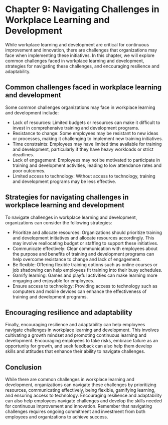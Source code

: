 Chapter 9: Navigating Challenges in Workplace Learning and Development
======================================================================

While workplace learning and development are critical for continuous improvement and innovation, there are challenges that organizations may face when implementing these initiatives. In this chapter, we will explore common challenges faced in workplace learning and development, strategies for navigating these challenges, and encouraging resilience and adaptability.

Common challenges faced in workplace learning and development
-------------------------------------------------------------

Some common challenges organizations may face in workplace learning and development include:

* Lack of resources: Limited budgets or resources can make it difficult to invest in comprehensive training and development programs.
* Resistance to change: Some employees may be resistant to new ideas or processes, making it challenging to implement new training initiatives.
* Time constraints: Employees may have limited time available for training and development, particularly if they have heavy workloads or strict deadlines.
* Lack of engagement: Employees may not be motivated to participate in training and development activities, leading to low attendance rates and poor outcomes.
* Limited access to technology: Without access to technology, training and development programs may be less effective.

Strategies for navigating challenges in workplace learning and development
--------------------------------------------------------------------------

To navigate challenges in workplace learning and development, organizations can consider the following strategies:

* Prioritize and allocate resources: Organizations should prioritize training and development initiatives and allocate resources accordingly. This may involve reallocating budget or staffing to support these initiatives.
* Communicate effectively: Clear communication with employees about the purpose and benefits of training and development programs can help overcome resistance to change and lack of engagement.
* Be flexible: Offering flexible training options such as online courses or job shadowing can help employees fit training into their busy schedules.
* Gamify learning: Games and playful activities can make learning more engaging and enjoyable for employees.
* Ensure access to technology: Providing access to technology such as computers and mobile devices can enhance the effectiveness of training and development programs.

Encouraging resilience and adaptability
---------------------------------------

Finally, encouraging resilience and adaptability can help employees navigate challenges in workplace learning and development. This involves cultivating a growth mindset and promoting continuous learning and development. Encouraging employees to take risks, embrace failure as an opportunity for growth, and seek feedback can also help them develop skills and attitudes that enhance their ability to navigate challenges.

Conclusion
----------

While there are common challenges in workplace learning and development, organizations can navigate these challenges by prioritizing resources, communicating effectively, being flexible, gamifying learning, and ensuring access to technology. Encouraging resilience and adaptability can also help employees navigate challenges and develop the skills needed for continuous improvement and innovation. Remember that navigating challenges requires ongoing commitment and investment from both employees and organizations to achieve success.
